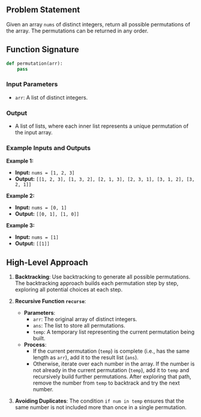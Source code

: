 ## Problem Statement

Given an array `nums` of distinct integers, return all possible permutations of the array. The permutations can be returned in any order.

## Function Signature

```python
def permutation(arr):
    pass
```

### Input Parameters

- `arr`: A list of distinct integers.

### Output

- A list of lists, where each inner list represents a unique permutation of the input array.

### Example Inputs and Outputs

**Example 1:**

- **Input:** `nums = [1, 2, 3]`
- **Output:** `[[1, 2, 3], [1, 3, 2], [2, 1, 3], [2, 3, 1], [3, 1, 2], [3, 2, 1]]`

**Example 2:**

- **Input:** `nums = [0, 1]`
- **Output:** `[[0, 1], [1, 0]]`

**Example 3:**

- **Input:** `nums = [1]`
- **Output:** `[[1]]`

## High-Level Approach

1. **Backtracking**: Use backtracking to generate all possible permutations. The backtracking approach builds each permutation step by step, exploring all potential choices at each step.

2. **Recursive Function `recurse`**:
    - **Parameters**:
      - `arr`: The original array of distinct integers.
      - `ans`: The list to store all permutations.
      - `temp`: A temporary list representing the current permutation being built.
    - **Process**:
      - If the current permutation (`temp`) is complete (i.e., has the same length as `arr`), add it to the result list (`ans`).
      - Otherwise, iterate over each number in the array. If the number is not already in the current permutation (`temp`), add it to `temp` and recursively build further permutations. After exploring that path, remove the number from `temp` to backtrack and try the next number.

3. **Avoiding Duplicates**: The condition `if num in temp` ensures that the same number is not included more than once in a single permutation.


